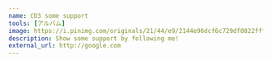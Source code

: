 ```yaml
---
name: CD3 some support
tools: [アルバム]
image: https://i.pinimg.com/originals/21/44/e9/2144e96dcf6c729df0822fffee6cd1c9.jpg
description: Show some support by following me!
external_url: http://google.com
---
```

